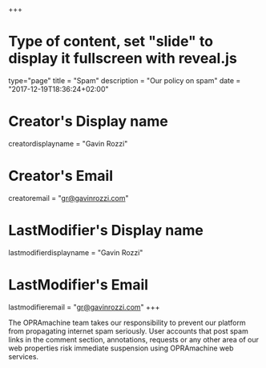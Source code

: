 +++
# Type of content, set "slide" to display it fullscreen with reveal.js
type="page"
title = "Spam"
description = "Our policy on spam"
date = "2017-12-19T18:36:24+02:00"
# Creator's Display name
creatordisplayname = "Gavin Rozzi"
# Creator's Email
creatoremail = "gr@gavinrozzi.com"
# LastModifier's Display name
lastmodifierdisplayname = "Gavin Rozzi"
# LastModifier's Email
lastmodifieremail = "gr@gavinrozzi.com"
+++

The OPRAmachine team takes our responsibility to prevent our platform from propagating internet spam seriously. User accounts that post spam links in the comment section, annotations, requests or any other area of our web properties risk immediate suspension using OPRAmachine web services.
